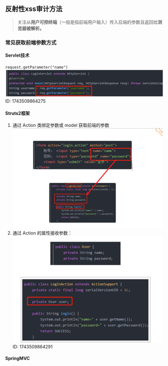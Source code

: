 ## 反射性xss审计方法
>关注从**用户可控终端**（一般是指前端用户输入）传入后端的参数且返回给**浏览器被解析。**


### 常见获取前端参数方式

#### Servlet技术
`request.getParameter("name")`
![](media/Pasted%20image%2020240806173708.png)  
ID: 1743509864275





####  Struts2框架
1. 通过 Action 类绑定参数或 model 获取前端的参数![](media/Pasted%20image%2020240806182701.png)  
2. 通过 Action 的属性接收参数：![](media/Pasted%20image%2020240806182714.png)  
ID: 1743509864291




#### SpringMVC
